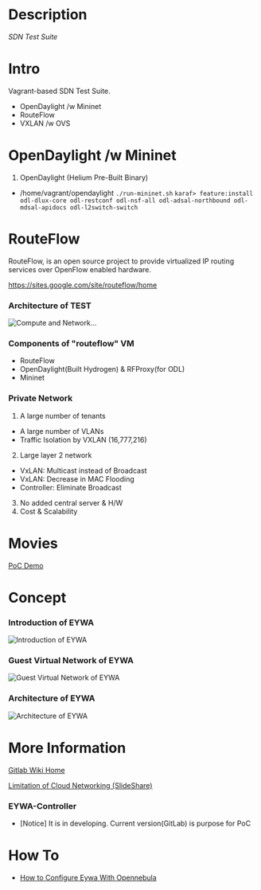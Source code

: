 # Description

*SDN Test Suite*

# Intro

Vagrant-based SDN Test Suite.

 * OpenDaylight /w Mininet
 * RouteFlow
 * VXLAN /w OVS

# OpenDaylight /w Mininet

1. OpenDaylight (Helium Pre-Built Binary)
  * /home/vagrant/opendaylight
  `./run-mininet.sh`
  `karaf> feature:install odl-dlux-core odl-restconf odl-nsf-all odl-adsal-northbound odl-mdsal-apidocs odl-l2switch-switch`


# RouteFlow

RouteFlow, is an open source project to provide virtualized IP routing services over OpenFlow enabled hardware.

https://sites.google.com/site/routeflow/home

### Architecture of TEST

![Compute and Network...](https://gitlab.com/call518/sdn-test/raw/master/README.md.files/setup-4sw.png)

### Components of "routeflow" VM

 * RouteFlow
 * OpenDaylight(Built Hydrogen) & RFProxy(for ODL)
 * Mininet

### Private Network

1. A large number of tenants
  * A large number of VLANs
  * Traffic Isolation by VXLAN (16,777,216)
2. Large layer 2 network
  * VxLAN: Multicast instead of Broadcast
  * VxLAN: Decrease in MAC Flooding
  * Controller: Eliminate Broadcast
3. No added central server & H/W
4. Cost & Scalability

# Movies

[PoC Demo](https://docs.google.com/file/d/0B_p_P2odDTXARElKZ3ZZSmFRbGM/edit)

# Concept

### Introduction of EYWA

![Introduction of EYWA](https://gitlab.com/call518/eywa-on-opennebula/raw/master/assets/introduction_of_eywa.png)

### Guest Virtual Network of EYWA

![Guest Virtual Network of EYWA](https://gitlab.com/call518/eywa-on-opennebula/raw/master/assets/guest_virtual_network_of_eywa.png)

### Architecture of EYWA

![Architecture of EYWA](https://gitlab.com/call518/eywa-on-opennebula/raw/master/assets/architecture_of_eywa.png)

# More Information

[Gitlab Wiki Home](https://gitlab.com/call518/eywa-on-opennebula/wikis/home)

[Limitation of Cloud Networking (SlideShare)](http://www.slideshare.net/baramdori/eywa-virtual-network-model-for-full-ha-and-lb20140204-v04)

### EYWA-Controller

* [Notice] It is in developing. Current version(GitLab) is purpose for PoC

# How To

* [How to Configure Eywa With Opennebula](https://gitlab.com/call518/eywa-on-opennebula/wikis/howto-configure-eywa-with-opennebula)
